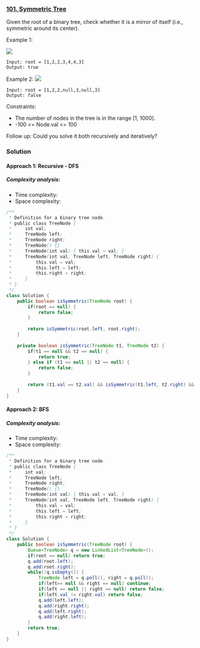 ### [101. Symmetric Tree](https://leetcode.com/problems/symmetric-tree/)

Given the root of a binary tree, check whether it is a mirror of itself (i.e., symmetric around its center).

 

Example 1:

![](https://assets.leetcode.com/uploads/2021/02/19/symtree1.jpg)
```
Input: root = [1,2,2,3,4,4,3]
Output: true
```
Example 2:
![](https://assets.leetcode.com/uploads/2021/02/19/symtree2.jpg)
```
Input: root = [1,2,2,null,3,null,3]
Output: false
```

Constraints:

- The number of nodes in the tree is in the range [1, 1000].
- -100 <= Node.val <= 100
 

Follow up: Could you solve it both recursively and iteratively?

### Solution

#### Approach 1: Recursive - DFS

##### Complexity analysis:
- Time complexity:
- Space complexity:

```java
/**
 * Definition for a binary tree node.
 * public class TreeNode {
 *     int val;
 *     TreeNode left;
 *     TreeNode right;
 *     TreeNode() {}
 *     TreeNode(int val) { this.val = val; }
 *     TreeNode(int val, TreeNode left, TreeNode right) {
 *         this.val = val;
 *         this.left = left;
 *         this.right = right;
 *     }
 * }
 */
class Solution {
    public boolean isSymmetric(TreeNode root) {
        if(root == null) {
            return false;
        }
        
        return isSymmetric(root.left, root.right);
    }
    
    private boolean isSymmetric(TreeNode t1, TreeNode t2) {
        if(t1 == null && t2 == null) {
            return true;
        } else if (t1 == null || t2 == null) {
            return false;
        }
        
        return (t1.val == t2.val) && isSymmetric(t1.left, t2.right) && isSymmetric(t1.right, t2.left);
    }
}
```

#### Approach 2: BFS

##### Complexity analysis:
- Time complexity:
- Space complexity:

```java
/**
 * Definition for a binary tree node.
 * public class TreeNode {
 *     int val;
 *     TreeNode left;
 *     TreeNode right;
 *     TreeNode() {}
 *     TreeNode(int val) { this.val = val; }
 *     TreeNode(int val, TreeNode left, TreeNode right) {
 *         this.val = val;
 *         this.left = left;
 *         this.right = right;
 *     }
 * }
 */
class Solution {
    public boolean isSymmetric(TreeNode root) {
        Queue<TreeNode> q = new LinkedList<TreeNode>();
        if(root == null) return true;
        q.add(root.left);
        q.add(root.right);
        while(!q.isEmpty()) {
            TreeNode left = q.poll(), right = q.poll();
            if(left== null && right == null) continue;
            if(left == null || right == null) return false;
            if(left.val != right.val) return false;
            q.add(left.left);
            q.add(right.right);
            q.add(left.right);
            q.add(right.left);            
        }
        return true;
    }
}
```

